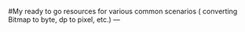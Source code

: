 #My ready to go resources for various common scenarios ( converting Bitmap to byte, dp to pixel, etc.) — 

